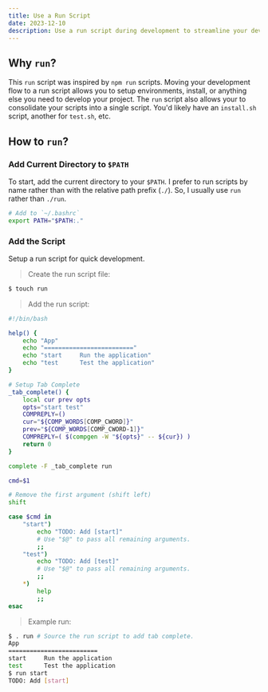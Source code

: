```yaml
---
title: Use a Run Script
date: 2023-12-10
description: Use a run script during development to streamline your development flow.
---
```


## Why `run`?

This `run` script was inspired by `npm run` scripts.  Moving your development flow to a run script allows you to setup environments, install, or anything else you need to develop your project.  The `run` script also allows your to consolidate your scripts into a single script.  You'd likely have an `install.sh` script, another for `test.sh`, etc.

## How to `run`?

### Add Current Directory to `$PATH`

To start, add the current directory to your `$PATH`.  I prefer to run scripts by name rather than with the relative path prefix (`./`).  So, I usually use `run` rather than `./run`.

```bash
# Add to `~/.bashrc`
export PATH="$PATH:."
```

### Add the Script

Setup a run script for quick development.

> Create the run script file:

```bash
$ touch run
```

> Add the run script:

```bash
#!/bin/bash

help() {
    echo "App"
    echo "========================="
    echo "start     Run the application"
    echo "test      Test the application"
}

# Setup Tab Complete
_tab_complete() {
    local cur prev opts
    opts="start test"
    COMPREPLY=()
    cur="${COMP_WORDS[COMP_CWORD]}"
    prev="${COMP_WORDS[COMP_CWORD-1]}"
    COMPREPLY=( $(compgen -W "${opts}" -- ${cur}) )
    return 0
}

complete -F _tab_complete run

cmd=$1

# Remove the first argument (shift left)
shift

case $cmd in
    "start")
        echo "TODO: Add [start]"
        # Use "$@" to pass all remaining arguments.
        ;;
    "test")
        echo "TODO: Add [test]"
        # Use "$@" to pass all remaining arguments.
        ;;
    *)
        help
        ;;
esac
```

> Example run:

```bash
$ . run # Source the run script to add tab complete.
App
=========================
start     Run the application
test      Test the application
$ run start
TODO: Add [start]
```
